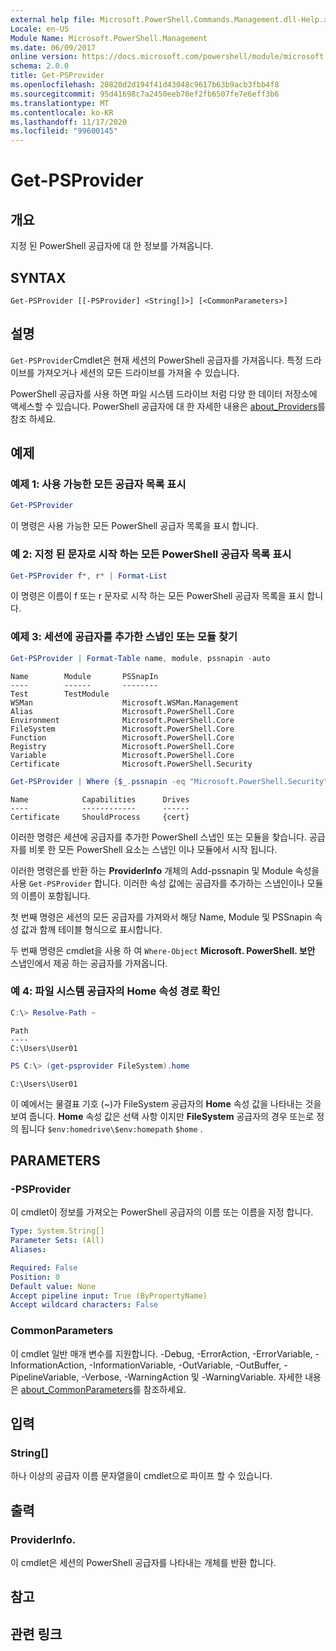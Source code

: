 ```yaml
---
external help file: Microsoft.PowerShell.Commands.Management.dll-Help.xml
Locale: en-US
Module Name: Microsoft.PowerShell.Management
ms.date: 06/09/2017
online version: https://docs.microsoft.com/powershell/module/microsoft.powershell.management/get-psprovider?view=powershell-7.2&WT.mc_id=ps-gethelp
schema: 2.0.0
title: Get-PSProvider
ms.openlocfilehash: 20820d2d194f41d43048c9617b63b9acb3fbb4f8
ms.sourcegitcommit: 95d41698c7a2450eeb70ef2fb6507fe7e6eff3b6
ms.translationtype: MT
ms.contentlocale: ko-KR
ms.lasthandoff: 11/17/2020
ms.locfileid: "99600145"
---
```

# Get-PSProvider

## 개요
지정 된 PowerShell 공급자에 대 한 정보를 가져옵니다.

## SYNTAX

```
Get-PSProvider [[-PSProvider] <String[]>] [<CommonParameters>]
```

## 설명

`Get-PSProvider`Cmdlet은 현재 세션의 PowerShell 공급자를 가져옵니다.
특정 드라이브를 가져오거나 세션의 모든 드라이브를 가져올 수 있습니다.

PowerShell 공급자를 사용 하면 파일 시스템 드라이브 처럼 다양 한 데이터 저장소에 액세스할 수 있습니다.
PowerShell 공급자에 대 한 자세한 내용은 [about_Providers](../Microsoft.PowerShell.Core/About/about_Providers.md)를 참조 하세요.

## 예제

### 예제 1: 사용 가능한 모든 공급자 목록 표시

```powershell
Get-PSProvider
```

이 명령은 사용 가능한 모든 PowerShell 공급자 목록을 표시 합니다.

### 예 2: 지정 된 문자로 시작 하는 모든 PowerShell 공급자 목록 표시

```powershell
Get-PSProvider f*, r* | Format-List
```

이 명령은 이름이 f 또는 r 문자로 시작 하는 모든 PowerShell 공급자 목록을 표시 합니다.

### 예제 3: 세션에 공급자를 추가한 스냅인 또는 모듈 찾기

```powershell
Get-PSProvider | Format-Table name, module, pssnapin -auto
```

```Output
Name        Module       PSSnapIn
----        ------       --------
Test        TestModule
WSMan                    Microsoft.WSMan.Management
Alias                    Microsoft.PowerShell.Core
Environment              Microsoft.PowerShell.Core
FileSystem               Microsoft.PowerShell.Core
Function                 Microsoft.PowerShell.Core
Registry                 Microsoft.PowerShell.Core
Variable                 Microsoft.PowerShell.Core
Certificate              Microsoft.PowerShell.Security
```

```powershell
Get-PSProvider | Where {$_.pssnapin -eq "Microsoft.PowerShell.Security"}
```

```Output
Name            Capabilities      Drives
----            ------------      ------
Certificate     ShouldProcess     {cert}
```

이러한 명령은 세션에 공급자를 추가한 PowerShell 스냅인 또는 모듈을 찾습니다.
공급자를 비롯 한 모든 PowerShell 요소는 스냅인 이나 모듈에서 시작 됩니다.

이러한 명령은를 반환 하는 **ProviderInfo** 개체의 Add-pssnapin 및 Module 속성을 사용 `Get-PSProvider` 합니다.
이러한 속성 값에는 공급자를 추가하는 스냅인이나 모듈의 이름이 포함됩니다.

첫 번째 명령은 세션의 모든 공급자를 가져와서 해당 Name, Module 및 PSSnapin 속성 값과 함께 테이블 형식으로 표시합니다.

두 번째 명령은 cmdlet을 사용 하 여 `Where-Object` **Microsoft. PowerShell. 보안** 스냅인에서 제공 하는 공급자를 가져옵니다.

### 예 4: 파일 시스템 공급자의 Home 속성 경로 확인

```powershell
C:\> Resolve-Path ~
```

```Output
Path
----
C:\Users\User01
```

```powershell
PS C:\> (get-psprovider FileSystem).home
```

```Output
C:\Users\User01
```

이 예에서는 물결표 기호 (~)가 FileSystem 공급자의 **Home** 속성 값을 나타내는 것을 보여 줍니다.
**Home** 속성 값은 선택 사항 이지만 **FileSystem** 공급자의 경우 또는로 정의 됩니다 `$env:homedrive\$env:homepath` `$home` .

## PARAMETERS

### -PSProvider

이 cmdlet이 정보를 가져오는 PowerShell 공급자의 이름 또는 이름을 지정 합니다.

```yaml
Type: System.String[]
Parameter Sets: (All)
Aliases:

Required: False
Position: 0
Default value: None
Accept pipeline input: True (ByPropertyName)
Accept wildcard characters: False
```

### CommonParameters

이 cmdlet 일반 매개 변수를 지원합니다. -Debug, -ErrorAction, -ErrorVariable, -InformationAction, -InformationVariable, -OutVariable, -OutBuffer, -PipelineVariable, -Verbose, -WarningAction 및 -WarningVariable. 자세한 내용은 [about_CommonParameters](../Microsoft.PowerShell.Core/About/about_CommonParameters.md)를 참조하세요.

## 입력

### String[]

하나 이상의 공급자 이름 문자열을이 cmdlet으로 파이프 할 수 있습니다.

## 출력

### ProviderInfo.

이 cmdlet은 세션의 PowerShell 공급자를 나타내는 개체를 반환 합니다.

## 참고

## 관련 링크

